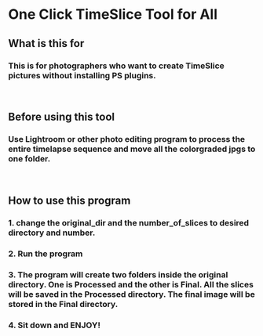 # One Click TimeSlice Tool for All

## What is this for
### This is for photographers who want to create TimeSlice pictures without installing PS plugins.
&nbsp;
## Before using this tool
### Use Lightroom or other photo editing program to process the entire timelapse sequence and move all the colorgraded jpgs to one folder.
&nbsp;
## How to use this program
### 1. change the original_dir and the number_of_slices to desired directory and number.
### 2. Run the program
### 3. The program will create two folders inside the original directory. One is Processed and the other is Final. All the slices will be saved in the Processed directory. The final image will be stored in the Final directory. 
### 4. Sit down and ENJOY!